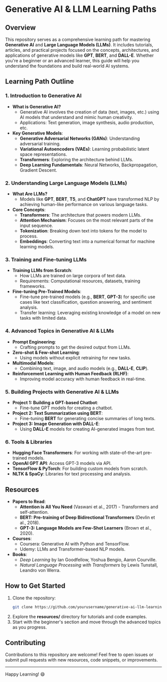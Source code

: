 # Generative AI & LLM Learning Paths

## Overview
This repository serves as a comprehensive learning path for mastering **Generative AI** and **Large Language Models (LLMs)**. It includes tutorials, articles, and practical projects focused on the concepts, architectures, and applications of generative models like **GPT**, **BERT**, and **DALL-E**. Whether you're a beginner or an advanced learner, this guide will help you understand the foundations and build real-world AI systems.

## Learning Path Outline

### 1. Introduction to Generative AI
- **What is Generative AI?**
  - Generative AI involves the creation of data (text, images, etc.) using AI models that understand and mimic human creativity.
  - Applications: Text generation, image synthesis, audio production, etc.
- **Key Generative Models**:
  - **Generative Adversarial Networks (GANs)**: Understanding adversarial training.
  - **Variational Autoencoders (VAEs)**: Learning probabilistic latent space representations.
  - **Transformers**: Exploring the architecture behind LLMs.
  - **Deep Learning Fundamentals**: Neural Networks, Backpropagation, Gradient Descent.

### 2. Understanding Large Language Models (LLMs)
- **What Are LLMs?**
  - Models like **GPT**, **BERT**, **T5**, and **ChatGPT** have transformed NLP by achieving human-like performance on various language tasks.
- **Core Concepts**:
  - **Transformers**: The architecture that powers modern LLMs.
  - **Attention Mechanism**: Focuses on the most relevant parts of the input sequence.
  - **Tokenization**: Breaking down text into tokens for the model to process.
  - **Embeddings**: Converting text into a numerical format for machine learning models.
  
### 3. Training and Fine-tuning LLMs
- **Training LLMs from Scratch**:
  - How LLMs are trained on large corpora of text data.
  - Requirements: Computational resources, datasets, training frameworks.
- **Fine-tuning Pre-Trained Models**:
  - Fine-tune pre-trained models (e.g., **BERT**, **GPT-3**) for specific use cases like text classification, question answering, and sentiment analysis.
  - Transfer learning: Leveraging existing knowledge of a model on new tasks with limited data.
  
### 4. Advanced Topics in Generative AI & LLMs
- **Prompt Engineering**:
  - Crafting prompts to get the desired output from LLMs.
- **Zero-shot & Few-shot Learning**:
  - Using models without explicit retraining for new tasks.
- **Multimodal Models**:
  - Combining text, image, and audio models (e.g., **DALL-E**, **CLIP**).
- **Reinforcement Learning with Human Feedback (RLHF)**:
  - Improving model accuracy with human feedback in real-time.
  
### 5. Building Projects with Generative AI & LLMs
- **Project 1: Building a GPT-based Chatbot**:
  - Fine-tune GPT models for creating a chatbot.
- **Project 2: Text Summarization using BERT**:
  - Fine-tuning **BERT** for generating concise summaries of long texts.
- **Project 3: Image Generation with DALL-E**:
  - Using **DALL-E** models for creating AI-generated images from text.

### 6. Tools & Libraries
- **Hugging Face Transformers**: For working with state-of-the-art pre-trained models.
- **OpenAI GPT API**: Access GPT-3 models via API.
- **TensorFlow & PyTorch**: For building custom models from scratch.
- **NLTK & SpaCy**: Libraries for text processing and analysis.
  
## Resources
- **Papers to Read**:
  - **Attention is All You Need** (Vaswani et al., 2017) - Transformers and self-attention.
  - **BERT: Pre-training of Deep Bidirectional Transformers** (Devlin et al., 2018).
  - **GPT-3: Language Models are Few-Shot Learners** (Brown et al., 2020).
- **Courses**:
  - Coursera: Generative AI with Python and TensorFlow.
  - Udemy: LLMs and Transformer-based NLP models.
- **Books**:
  - *Deep Learning* by Ian Goodfellow, Yoshua Bengio, Aaron Courville.
  - *Natural Language Processing with Transformers* by Lewis Tunstall, Leandro von Werra.

## How to Get Started
1. Clone the repository:
    ```bash
    git clone https://github.com/yourusername/generative-ai-llm-learning-path.git
    ```
2. Explore the **resources/** directory for tutorials and code examples.
3. Start with the beginner's section and move through the advanced topics as you progress.

## Contributing
Contributions to this repository are welcome! Feel free to open issues or submit pull requests with new resources, code snippets, or improvements.

---

Happy Learning! 😄

